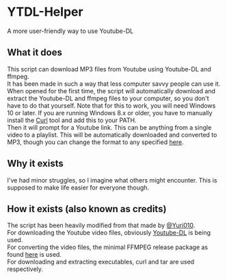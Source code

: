 # YTDL-Helper
A more user-friendly way to use Youtube-DL

## What it does
This script can download MP3 files from Youtube using Youtube-DL and ffmpeg.<br>
It has been made in such a way that less computer savvy people can use it.<br>
When opened for the first time, the script will automatically download and extract the Youtube-DL and ffmpeg files to your computer, so you don't have to do that yourself. Note that for this to work, you will need Windows 10 or later. If you are running Windows 8.x or older, you have to manually install the [Curl](https://curl.se/windows/) tool and add this to your PATH.<br>
Then it will prompt for a Youtube link. This can be anything from a single video to a playlist. This will be automatically downloaded and converted to MP3, though you can change the format to any specified [here](https://github.com/ytdl-org/youtube-dl/blob/master/README.md#format-selection).

## Why it exists
I've had minor struggles, so I imagine what others might encounter. This is supposed to make life easier for everyone though.

## How it exists (also known as credits)
The script has been heavily modified from that made by [@Yuri010](https://github.com/Yuri010).<br>
For downloading the Youtube video files, obviously [Youtube-DL](https://github.com/ytdl-org/youtube-dl) is being used.<br>
For converting the video files, the minimal FFMPEG release package as found [here](https://www.gyan.dev/ffmpeg/builds/) is used.<br>
For downloading and extracting executables, curl and tar are used respectively.
